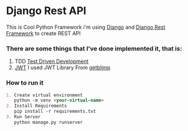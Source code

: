 # Django Rest API

This is Cool Python Framework i'm using [Django](https://www.djangoproject.com/) and [Django Rest Framework](http://www.django-rest-framework.org/) to create REST API

### There are some things that I've done implemented it, that is:
1. TDD [Test Driven Development](https://en.wikipedia.org/wiki/Test-driven_development)
2. [JWT](https://en.wikipedia.org/wiki/JSON_Web_Token) I used JWT Library From [getblimp](http://getblimp.github.io/django-rest-framework-jwt/)


### How to run it
```markdown
1. Create virtual environment 
   python -m venv <your-virtual-name>
2. Install Requirements
   pip install -r requirements.txt
3. Run Server
   python manage.py runserver
